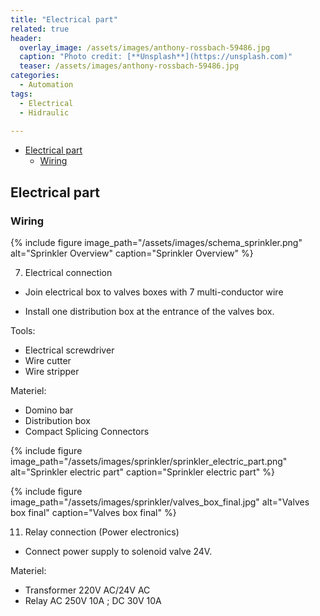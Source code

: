 ```yaml
---
title: "Electrical part"
related: true
header:
  overlay_image: /assets/images/anthony-rossbach-59486.jpg
  caption: "Photo credit: [**Unsplash**](https://unsplash.com)"
  teaser: /assets/images/anthony-rossbach-59486.jpg
categories:
  - Automation
tags:
  - Electrical
  - Hidraulic
  
---
```


- [Electrical part](#electrical-part)
  - [Wiring](#wiring)

## Electrical part

### Wiring

{% include figure image_path="/assets/images/schema_sprinkler.png" alt="Sprinkler Overview" caption="Sprinkler Overview" %}


7. Electrical connection

- Join electrical box to valves boxes with 7 multi-conductor wire

- Install one distribution box at the entrance of the valves box.

 
Tools:
- Electrical screwdriver
- Wire cutter
- Wire stripper

Materiel:
- Domino bar
- Distribution box
- Compact Splicing Connectors

{% include figure image_path="/assets/images/sprinkler/sprinkler_electric_part.png" alt="Sprinkler electric part" caption="Sprinkler electric part" %}

{% include figure image_path="/assets/images/sprinkler/valves_box_final.jpg" alt="Valves box final" caption="Valves box final" %}

11. Relay connection (Power electronics)

- Connect power supply to solenoid valve 24V.

Materiel:
- Transformer 220V AC/24V AC
- Relay AC 250V 10A ; DC 30V 10A
